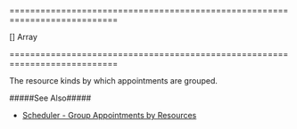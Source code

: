 ===========================================================================
<!--default-->[]<!--/default-->
<!--type-->Array<String><!--/type-->
===========================================================================

<!--shortDescription-->
The resource kinds by which appointments are grouped.
<!--/shortDescription-->

<!--fullDescription-->
#####See Also#####
- [Scheduler - Group Appointments by Resources](/Documentation/Guide/Widgets/Scheduler/Resources/Group_Appointments_by_Resources/)
<!--/fullDescription-->